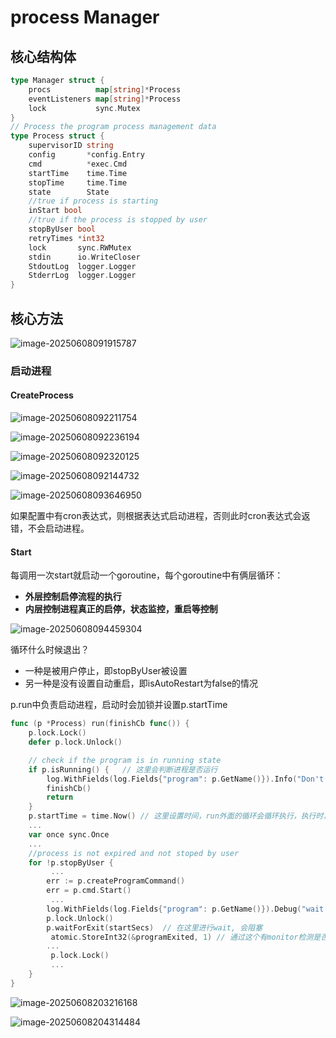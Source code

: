# process Manager

## 核心结构体

```go
type Manager struct {
	procs          map[string]*Process
	eventListeners map[string]*Process
	lock           sync.Mutex
}
// Process the program process management data
type Process struct {
	supervisorID string
	config       *config.Entry
	cmd          *exec.Cmd
	startTime    time.Time
	stopTime     time.Time
	state        State
	//true if process is starting
	inStart bool
	//true if the process is stopped by user
	stopByUser bool
	retryTimes *int32
	lock       sync.RWMutex
	stdin      io.WriteCloser
	StdoutLog  logger.Logger
	StderrLog  logger.Logger
}


```

## 核心方法

![image-20250608091915787](C:\Users\86186\AppData\Roaming\Typora\typora-user-images\image-20250608091915787.png)

### 启动进程

#### CreateProcess

![image-20250608092211754](C:\Users\86186\AppData\Roaming\Typora\typora-user-images\image-20250608092211754.png)

![image-20250608092236194](C:\Users\86186\AppData\Roaming\Typora\typora-user-images\image-20250608092236194.png)

![image-20250608092320125](C:\Users\86186\AppData\Roaming\Typora\typora-user-images\image-20250608092320125.png)

![image-20250608092144732](C:\Users\86186\AppData\Roaming\Typora\typora-user-images\image-20250608092144732.png)

![image-20250608093646950](C:\Users\86186\AppData\Roaming\Typora\typora-user-images\image-20250608093646950.png)

如果配置中有cron表达式，则根据表达式启动进程，否则此时cron表达式会返错，不会启动进程。

#### Start

每调用一次start就启动一个goroutine，每个goroutine中有俩层循环：

* **外层控制启停流程的执行**
* **内层控制进程真正的启停，状态监控，重启等控制**

![image-20250608094459304](C:\Users\86186\AppData\Roaming\Typora\typora-user-images\image-20250608094459304.png)

循环什么时候退出？

* 一种是被用户停止，即stopByUser被设置
* 另一种是没有设置自动重启，即isAutoRestart为false的情况

p.run中负责启动进程，启动时会加锁并设置p.startTime

```go
func (p *Process) run(finishCb func()) {
	p.lock.Lock()
	defer p.lock.Unlock()

	// check if the program is in running state
	if p.isRunning() {   // 这里会判断进程是否运行
		log.WithFields(log.Fields{"program": p.GetName()}).Info("Don't start program because it is running")
		finishCb()
		return
	}
	p.startTime = time.Now() // 这里设置时间，run外面的循环会循环执行，执行时，如果发现状态是running, 则return，外层循环会判断启动时间和当前时间的是否小于2秒，小于则等5秒
    ...
	var once sync.Once
    ...
	//process is not expired and not stoped by user
	for !p.stopByUser {
         ...
		err := p.createProgramCommand()
		err = p.cmd.Start()
         ...
		log.WithFields(log.Fields{"program": p.GetName()}).Debug("wait program exit")
		p.lock.Unlock()
		p.waitForExit(startSecs)  // 在这里进行wait, 会阻塞
         atomic.StoreInt32(&programExited, 1) // 通过这个有monitor检测是否运行
		...
         p.lock.Lock()
         ...
	}
}
```

![image-20250608203216168](C:\Users\86186\AppData\Roaming\Typora\typora-user-images\image-20250608203216168.png)

![image-20250608204314484](C:\Users\86186\AppData\Roaming\Typora\typora-user-images\image-20250608204314484.png)

